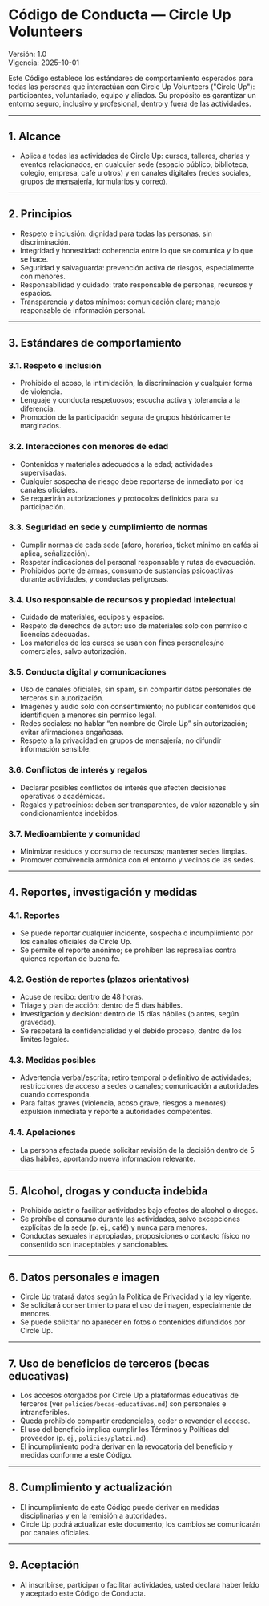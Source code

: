 # Código de Conducta — Circle Up Volunteers

Versión: 1.0  
Vigencia: 2025-10-01

Este Código establece los estándares de comportamiento esperados para todas las personas que interactúan con Circle Up Volunteers ("Circle Up"): participantes, voluntariado, equipo y aliados. Su propósito es garantizar un entorno seguro, inclusivo y profesional, dentro y fuera de las actividades.

---

## 1. Alcance
- Aplica a todas las actividades de Circle Up: cursos, talleres, charlas y eventos relacionados, en cualquier sede (espacio público, biblioteca, colegio, empresa, café u otros) y en canales digitales (redes sociales, grupos de mensajería, formularios y correo).

---

## 2. Principios
- Respeto e inclusión: dignidad para todas las personas, sin discriminación.  
- Integridad y honestidad: coherencia entre lo que se comunica y lo que se hace.  
- Seguridad y salvaguarda: prevención activa de riesgos, especialmente con menores.  
- Responsabilidad y cuidado: trato responsable de personas, recursos y espacios.  
- Transparencia y datos mínimos: comunicación clara; manejo responsable de información personal.

---

## 3. Estándares de comportamiento

### 3.1. Respeto e inclusión
- Prohibido el acoso, la intimidación, la discriminación y cualquier forma de violencia.  
- Lenguaje y conducta respetuosos; escucha activa y tolerancia a la diferencia.  
- Promoción de la participación segura de grupos históricamente marginados.

### 3.2. Interacciones con menores de edad
- Contenidos y materiales adecuados a la edad; actividades supervisadas.  
- Cualquier sospecha de riesgo debe reportarse de inmediato por los canales oficiales.  
- Se requerirán autorizaciones y protocolos definidos para su participación.

### 3.3. Seguridad en sede y cumplimiento de normas
- Cumplir normas de cada sede (aforo, horarios, ticket mínimo en cafés si aplica, señalización).  
- Respetar indicaciones del personal responsable y rutas de evacuación.  
- Prohibidos porte de armas, consumo de sustancias psicoactivas durante actividades, y conductas peligrosas.

### 3.4. Uso responsable de recursos y propiedad intelectual
- Cuidado de materiales, equipos y espacios.  
- Respeto de derechos de autor: uso de materiales solo con permiso o licencias adecuadas.  
- Los materiales de los cursos se usan con fines personales/no comerciales, salvo autorización.

### 3.5. Conducta digital y comunicaciones
- Uso de canales oficiales, sin spam, sin compartir datos personales de terceros sin autorización.  
- Imágenes y audio solo con consentimiento; no publicar contenidos que identifiquen a menores sin permiso legal.  
- Redes sociales: no hablar “en nombre de Circle Up” sin autorización; evitar afirmaciones engañosas.  
- Respeto a la privacidad en grupos de mensajería; no difundir información sensible.

### 3.6. Conflictos de interés y regalos
- Declarar posibles conflictos de interés que afecten decisiones operativas o académicas.  
- Regalos y patrocinios: deben ser transparentes, de valor razonable y sin condicionamientos indebidos.

### 3.7. Medioambiente y comunidad
- Minimizar residuos y consumo de recursos; mantener sedes limpias.  
- Promover convivencia armónica con el entorno y vecinos de las sedes.

---

## 4. Reportes, investigación y medidas

### 4.1. Reportes
- Se puede reportar cualquier incidente, sospecha o incumplimiento por los canales oficiales de Circle Up.  
- Se permite el reporte anónimo; se prohíben las represalias contra quienes reportan de buena fe.

### 4.2. Gestión de reportes (plazos orientativos)
- Acuse de recibo: dentro de 48 horas.  
- Triage y plan de acción: dentro de 5 días hábiles.  
- Investigación y decisión: dentro de 15 días hábiles (o antes, según gravedad).  
- Se respetará la confidencialidad y el debido proceso, dentro de los límites legales.

### 4.3. Medidas posibles
- Advertencia verbal/escrita; retiro temporal o definitivo de actividades; restricciones de acceso a sedes o canales; comunicación a autoridades cuando corresponda.  
- Para faltas graves (violencia, acoso grave, riesgos a menores): expulsión inmediata y reporte a autoridades competentes.

### 4.4. Apelaciones
- La persona afectada puede solicitar revisión de la decisión dentro de 5 días hábiles, aportando nueva información relevante.

---

## 5. Alcohol, drogas y conducta indebida
- Prohibido asistir o facilitar actividades bajo efectos de alcohol o drogas.  
- Se prohíbe el consumo durante las actividades, salvo excepciones explícitas de la sede (p. ej., café) y nunca para menores.  
- Conductas sexuales inapropiadas, proposiciones o contacto físico no consentido son inaceptables y sancionables.

---

## 6. Datos personales e imagen
- Circle Up tratará datos según la Política de Privacidad y la ley vigente.  
- Se solicitará consentimiento para el uso de imagen, especialmente de menores.  
- Se puede solicitar no aparecer en fotos o contenidos difundidos por Circle Up.

---

## 7. Uso de beneficios de terceros (becas educativas)
- Los accesos otorgados por Circle Up a plataformas educativas de terceros (ver `policies/becas-educativas.md`) son personales e intransferibles.  
- Queda prohibido compartir credenciales, ceder o revender el acceso.  
- El uso del beneficio implica cumplir los Términos y Políticas del proveedor (p. ej., `policies/platzi.md`).  
- El incumplimiento podrá derivar en la revocatoria del beneficio y medidas conforme a este Código.

---

## 8. Cumplimiento y actualización
- El incumplimiento de este Código puede derivar en medidas disciplinarias y en la remisión a autoridades.  
- Circle Up podrá actualizar este documento; los cambios se comunicarán por canales oficiales.

---

## 9. Aceptación
- Al inscribirse, participar o facilitar actividades, usted declara haber leído y aceptado este Código de Conducta.
